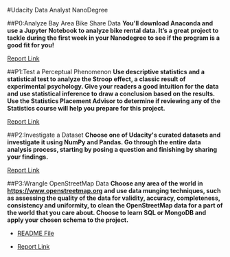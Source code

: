 #Udacity Data Analyst NanoDegree

##P0:Analyze Bay Area Bike Share Data
**You’ll download Anaconda and use a Jupyter Notebook to analyze bike rental data. It’s a great project to tackle during the first week in your Nanodegree to see if the program is a good fit for you!**

[Report Link]()

##P1:Test a Perceptual Phenomenon
**Use descriptive statistics and a statistical test to analyze the Stroop effect, a classic result of experimental psychology. Give your readers a good intuition for the data and use statistical inference to draw a conclusion based on the results. Use the Statistics Placement Advisor to determine if reviewing any of the Statistics course will help you prepare for this project.**

[Report Link](https://github.com/gupta-ashutosh/udacity-DAND/tree/master/P1_statistics_the_science_of_decisions%20)

##P2:Investigate a Dataset
**Choose one of Udacity's curated datasets and investigate it using NumPy and Pandas. Go through the entire data analysis process, starting by posing a question and finishing by sharing your findings.**

[Report Link]()

##P3:Wrangle OpenStreetMap Data
**Choose any area of the world in https://www.openstreetmap.org and use data munging techniques, such as assessing the quality of the data for validity, accuracy, completeness, consistency and uniformity, to clean the OpenStreetMap data for a part of the world that you care about. Choose to learn SQL or MongoDB and apply your chosen schema to the project.**

* [README File](https://github.com/gupta-ashutosh/udacity-DAND/blob/master/P3_data_wrangling/README.md)

* [Report Link](https://github.com/gupta-ashutosh/udacity-DAND/blob/master/P3_data_wrangling/report.md)
